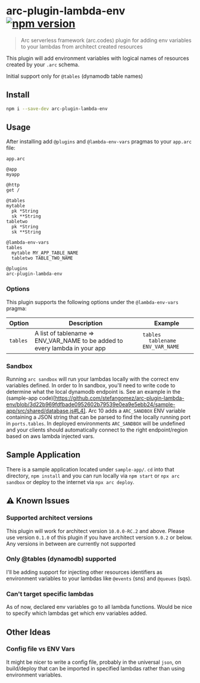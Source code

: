 # arc-plugin-lambda-env&nbsp;&nbsp;<a href="https://badge.fury.io/js/arc-plugin-lambda-env"><img alt="npm version" src="https://badge.fury.io/js/arc-plugin-lambda-env.svg"></a>

> Arc serverless framework (arc.codes) plugin for adding env variables to your lambdas from architect created resources

This plugin will add environment variables with logical names of resources created by your `.arc` schema.

Initial support only for `@tables` (dynamodb table names)

## Install

```bash
npm i --save-dev arc-plugin-lambda-env
```

## Usage

After installing add `@plugins` and `@lambda-env-vars` pragmas to your `app.arc` file:

`app.arc`

```arc
@app
myapp

@http
get /

@tables
mytable
  pk *String
  sk **String
tabletwo
  pk *String
  sk **String

@lambda-env-vars
tables
  mytable MY_APP_TABLE_NAME
  tabletwo TABLE_TWO_NAME

@plugins
arc-plugin-lambda-env
```

### Options

This plugin supports the following options under the `@lambda-env-vars` pragma:

|Option|Description|Example|
|---|---|---|
|`tables`| A list of tablename => ENV_VAR_NAME to be added to every lambda in your app|<code>tables<br>&nbsp;&nbsp;tablename ENV_VAR_NAME</code>|

### Sandbox

Running `arc sandbox` will run your lambdas locally with the correct env variables defined. In order to 
In sandbox, you'll need to write code to determine what the local dynamodb endpoint is. See an example in the (sample-app code)[https://github.com/stefangomez/arc-plugin-lambda-env/blob/3d22b969fdfbade0952602b79539e0ea9e5ebb24/sample-app/src/shared/database.js#L4]. Arc 10 adds a `ARC_SANDBOX` ENV variable containing a JSON string that can be parsed to find the locally running port in `ports.tables`. In deployed environments `ARC_SANDBOX` will be undefined and your clients should automatically connect to the right endpoint/region based on aws lambda injected vars.

## Sample Application

There is a sample application located under `sample-app/`. `cd` into that
directory, `npm install` and you can run locally via `npm start` or `npx arc sandbox` or deploy to
the internet via `npx arc deploy`.

## ⚠️ Known Issues

### Supported architect versions
This plugin will work for architect version `10.0.0-RC.2` and above. Please use version `0.1.0` of this plugin if you have architect version `9.0.2` or below. Any versions in between are currently not supported

### Only @tables (dynamodb) supported
I'll be adding support for injecting other resources identifiers as environment variables to your lambdas like `@events` (sns) and `@queues` (sqs).

### Can't target specific lambdas
As of now, declared env variables go to all lambda functions. Would be nice to specify which lambdas get which env variables added.

## Other Ideas

### Config file vs ENV Vars
It might be nicer to write a config file, probably in the universal `json`, on build/deploy that can be imported in specified lambdas rather than using environment variables.